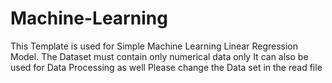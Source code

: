 # Machine-Learning
This Template is used for Simple Machine Learning Linear Regression Model.
The Dataset must contain only numerical data only
It can also be used for Data Processing as well
Please change the Data set in the read file
